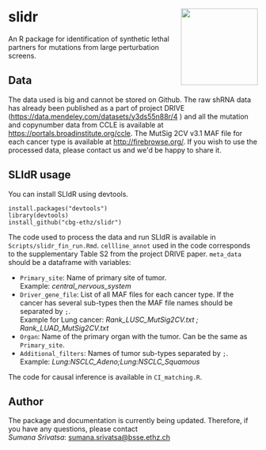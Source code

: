 # slidr <img src="https://github.com/cbg-ethz/slidr/blob/master/slidr.png" align="right" width="155 px"/>

An R package for identification of synthetic lethal partners for mutations from large perturbation screens.


## Data

The data used is big and cannot be stored on Github. The raw shRNA data has already been published as a part of project DRIVE (https://data.mendeley.com/datasets/y3ds55n88r/4 ) and all the mutation and copynumber data from CCLE is available at  https://portals.broadinstitute.org/ccle. The MutSig 2CV v3.1 MAF file for each cancer type is available at  http://firebrowse.org/. If you wish to use the processed data, please contact us and we'd be happy to share it. 


## SLIdR usage

You can install SLIdR using devtools.

```
install.packages("devtools") 
library(devtools) 
install_github("cbg-ethz/slidr")
```

The code used to process the data and run SLIdR is available in `Scripts/slidr_fin_run.Rmd`. `cellline_annot` used in the code corresponds to the supplementary Table S2 from the project DRIVE paper. `meta_data` should be a dataframe with variables:

  * `Primary_site`: Name of primary site of tumor. <br/> Example: _central_nervous_system_
  * `Driver_gene_file`: List of all MAF files for each cancer type. If the cancer has several sub-types then the MAF file names should be separated by `;`. <br/> Example for Lung cancer: _Rank_LUSC_MutSig2CV.txt ; Rank_LUAD_MutSig2CV.txt_ 
  * `Organ`: Name of the primary organ with the tumor. Can be the same as `Primary_site`.
  * `Additional_filters`: Names of tumor sub-types separated by `;`. <br/>
  Example: _Lung:NSCLC_Adeno;Lung:NSCLC_Squamous_

The code for causal inference is available in `CI_matching.R`. 

## Author

The package and documentation is currently being updated. Therefore, if you have any questions, please contact <br/>
_Sumana Srivatsa_: [sumana.srivatsa@bsse.ethz.ch](sumana.srivatsa@bsse.ethz.ch)
  
